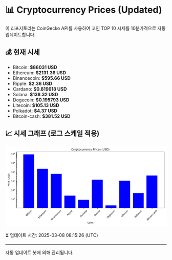 
# 📊 Cryptocurrency Prices (Updated)

이 리포지토리는 CoinGecko API를 사용하여 코인 TOP 10 시세를 10분가격으로 자동 업데이트합니다.

## 💰 현재 시세
- Bitcoin: **$86031 USD**
- Ethereum: **$2131.36 USD**
- Binancecoin: **$595.66 USD**
- Ripple: **$2.36 USD**
- Cardano: **$0.819618 USD**
- Solana: **$138.32 USD**
- Dogecoin: **$0.195793 USD**
- Litecoin: **$105.13 USD**
- Polkadot: **$4.37 USD**
- Bitcoin-cash: **$381.52 USD**

## 📈 시세 그래프 (로그 스케일 적용)
![Crypto Prices](crypto_prices.png)

⏳ 업데이트 시간: 2025-03-08 08:15:26 (UTC)

---
자동 업데이트 봇에 의해 관리됩니다.

